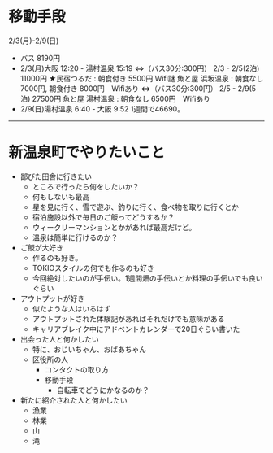 # 移動手段
2/3(月)-2/9(日)
- バス 8190円
- 2/3(月)大阪 12:20 - 湯村温泉 15:19
⇔（バス30分:300円）
2/3 - 2/5(2泊) 11000円
★民宿つるだ : 朝食付き 5500円 Wifi謎
魚と屋 浜坂温泉 : 朝食なし 7000円, 朝食付き 8000円　Wifiあり
⇔（バス30分:300円）
2/5 - 2/9(5泊) 27500円
魚と屋 湯村温泉 : 朝食なし 6500円　Wifiあり
- 2/9(日)湯村温泉 6:40 - 大阪 9:52
1週間で46690。
----

# 新温泉町でやりたいこと
- 鄙びた田舎に行きたい
  - ところで行ったら何をしたいか？
  - 何もしないも最高
  - 星を見に行く、雪で遊ぶ、釣りに行く、食べ物を取りに行くとか
  - 宿泊施設以外で毎日のご飯ってどうするか？
  - ウィークリーマンションとかがあれば最高だけど。
  - 温泉は簡単に行けるのか？
- ご飯が大好き
  - 作るのも好き。
  - TOKIOスタイルの何でも作るのも好き
  - 今回絶対したいのが手伝い。1週間畑の手伝いとか料理の手伝いでも良いぐらい
- アウトプットが好き
  - 似たような人はいるはず
  - アウトプットされた体験記があればそれだけでも意味がある
  - キャリアブレイク中にアドベントカレンダーで20日ぐらい書いた
- 出会った人と何かしたい
  - 特に、おじいちゃん、おばあちゃん
  - 区役所の人
    - コンタクトの取り方
    - 移動手段
      - 自転車でどうにかなるのか？ 
- 新たに紹介された人と何かしたい
  - 漁業
  - 林業
  - 山
  - 滝

